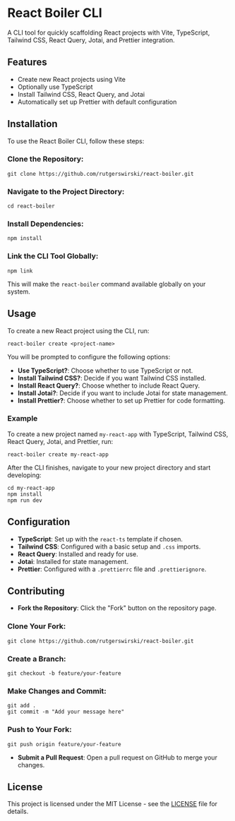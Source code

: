 # React Boiler CLI

A CLI tool for quickly scaffolding React projects with Vite, TypeScript, Tailwind CSS, React Query, Jotai, and Prettier integration.

## Features

- Create new React projects using Vite
- Optionally use TypeScript
- Install Tailwind CSS, React Query, and Jotai
- Automatically set up Prettier with default configuration

## Installation

To use the React Boiler CLI, follow these steps:

### Clone the Repository:

```
git clone https://github.com/rutgerswirski/react-boiler.git
```

### Navigate to the Project Directory:

```
cd react-boiler
```

### Install Dependencies:

```
npm install
```

### Link the CLI Tool Globally:

```
npm link
```

This will make the `react-boiler` command available globally on your system.

## Usage

To create a new React project using the CLI, run:

```
react-boiler create <project-name>
```

You will be prompted to configure the following options:

- **Use TypeScript?**: Choose whether to use TypeScript or not.
- **Install Tailwind CSS?**: Decide if you want Tailwind CSS installed.
- **Install React Query?**: Choose whether to include React Query.
- **Install Jotai?**: Decide if you want to include Jotai for state management.
- **Install Prettier?**: Choose whether to set up Prettier for code formatting.

### Example

To create a new project named `my-react-app` with TypeScript, Tailwind CSS, React Query, Jotai, and Prettier, run:

```
react-boiler create my-react-app
```

After the CLI finishes, navigate to your new project directory and start developing:

```
cd my-react-app
npm install
npm run dev
```

## Configuration

- **TypeScript**: Set up with the `react-ts` template if chosen.
- **Tailwind CSS**: Configured with a basic setup and `.css` imports.
- **React Query**: Installed and ready for use.
- **Jotai**: Installed for state management.
- **Prettier**: Configured with a `.prettierrc` file and `.prettierignore`.

## Contributing

- **Fork the Repository**: Click the "Fork" button on the repository page.

### Clone Your Fork:

```
git clone https://github.com/rutgerswirski/react-boiler.git
```

### Create a Branch:

```
git checkout -b feature/your-feature
```

### Make Changes and Commit:

```
git add .
git commit -m "Add your message here"
```

### Push to Your Fork:

```
git push origin feature/your-feature
```

- **Submit a Pull Request**: Open a pull request on GitHub to merge your changes.

## License

This project is licensed under the MIT License - see the [LICENSE](LICENSE) file for details.
